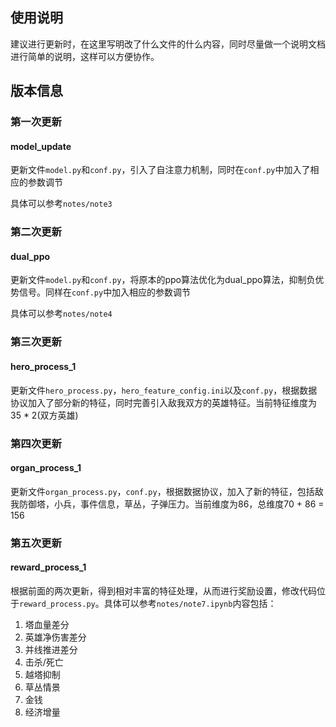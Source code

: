 ## **使用说明**

建议进行更新时，在这里写明改了什么文件的什么内容，同时尽量做一个说明文档进行简单的说明，这样可以方便协作。

## **版本信息**


### **第一次更新**

#### **model_update**

更新文件`model.py`和`conf.py`，引入了自注意力机制，同时在`conf.py`中加入了相应的参数调节

具体可以参考`notes/note3`

### **第二次更新**

#### **dual_ppo**

更新文件`model.py`和`conf.py`，将原本的ppo算法优化为dual_ppo算法，抑制负优势信号。同样在`conf.py`中加入相应的参数调节

具体可以参考`notes/note4`


### **第三次更新**

#### **hero_process_1**

更新文件`hero_process.py`，`hero_feature_config.ini`以及`conf.py`，根据数据协议加入了部分新的特征，同时完善引入敌我双方的英雄特征。当前特征维度为35 * 2(双方英雄)


### **第四次更新**

#### **organ_process_1**

更新文件`organ_process.py`，`conf.py`，根据数据协议，加入了新的特征，包括敌我防御塔，小兵，事件信息，草丛，子弹压力。当前维度为86，总维度70 + 86 = 156


### **第五次更新**

#### **reward_process_1**

根据前面的两次更新，得到相对丰富的特征处理，从而进行奖励设置，修改代码位于`reward_process.py`。具体可以参考`notes/note7.ipynb`内容包括：
1. 塔血量差分
2. 英雄净伤害差分
3. 并线推进差分
4. 击杀/死亡
5. 越塔抑制
6. 草丛情景
7. 金钱
8. 经济增量